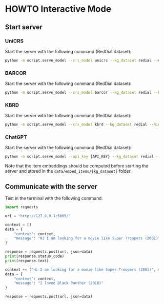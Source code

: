 # HOWTO Interactive Mode

## Start server

### UniCRS

Start the server with the following command (RedDial dataset):

```bash
python -m script.serve_model --crs_model unicrs --kg_dataset redial --model microsoft/DialoGPT-small --rec_model data/models/unicrs_rec_redial/ --conv_model data/models/unicrs_conv_redial/ --context_max_length 128 --entity_max_length 43 --tokenizer_path microsoft/DialoGPT-small --text_tokenizer_path roberta-base --resp_max_length 128 --text_encoder roberta-base --debug
```

### BARCOR

Start the server with the following command (RedDial dataset):

```bash
python -m script.serve_model --crs_model barcor --kg_dataset redial --hidden_size 128 --entity_hidden_size 128 --num_bases 8  --context_max_length 200 --entity_max_length 32 --rec_model data/models/barcor_rec_redial/ --conv_model data/models/barcor_conv_redial/ --tokenizer_path facebook/bart-base --encoder_layers 2 --decoder_layers 2 --attn_head 2 --text_hidden_size 300 --resp_max_length 128 --debug
```

### KBRD

Start the server with the following command (RedDial dataset):

```bash
python -m script.serve_model --crs_model kbrd --kg_dataset redial --hidden_size 128 --entity_hidden_size 128 --num_bases 8  --context_max_length 200 --entity_max_length 32 --rec_model data/models/kbrd_rec_redial/ --conv_model data/models/kbrd_conv_redial/ --tokenizer_path facebook/bart-base --encoder_layers 2 --decoder_layers 2 --attn_head 2 --text_hidden_size 300 --resp_max_length 128
```

### ChatGPT

Start the server with the following command (RedDial dataset):

```bash
python -m script.serve_model --api_key {API_KEY} --kg_dataset redial --crs_model chatgpt
```

Note that the item embeddings should be computed before starting the server and stored in the `data/embed_items/{kg_dataset}` folder.

## Communicate with the server

Test in the terminal with the following command:

```python
import requests

url = "http://127.0.0.1:5005/"

context = []
data = {
    "context": context,
    "message": "Hi I am looking for a movie like Super Troopers (2001)"
}

response = requests.post(url, json=data)
print(response.status_code)
print(response.text)

context += ["Hi I am looking for a movie like Super Troopers (2001)", response.text]
data = {
    "context": context,
    "message": "I loved Black Panther (2018)"
}

response = requests.post(url, json=data)
```
